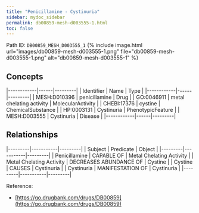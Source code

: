 ```yaml
---
title: "Penicillamine - Cystinuria"
sidebar: mydoc_sidebar
permalink: db00859-mesh-d003555-1.html
toc: false 
---
```



Path ID: `DB00859_MESH_D003555_1`
{% include image.html url="images/db00859-mesh-d003555-1.png" file="db00859-mesh-d003555-1.png" alt="db00859-mesh-d003555-1" %}

## Concepts

|------------|------|---------|
| Identifier | Name | Type    |
|------------|------|---------|
| MESH:D010396 | penicillamine | Drug |
| GO:0046911 | metal chelating activity | MolecularActivity |
| CHEBI:17376 | cystine | ChemicalSubstance |
| HP:0003131 | Cystinuria | PhenotypicFeature |
| MESH:D003555 | Cystinuria | Disease |
|------------|------|---------|

## Relationships

|---------|-----------|---------|
| Subject | Predicate | Object  |
|---------|-----------|---------|
| Penicillamine | CAPABLE OF | Metal Chelating Activity |
| Metal Chelating Activity | DECREASES ABUNDANCE OF | Cystine |
| Cystine | CAUSES | Cystinuria |
| Cystinuria | MANIFESTATION OF | Cystinuria |
|---------|-----------|---------|

Reference: 
  - [https://go.drugbank.com/drugs/DB00859](https://go.drugbank.com/drugs/DB00859)
